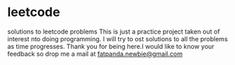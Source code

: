# leetcode
solutions to leetcode problems
This is just a practice project taken out of interest nto doing programming. I will try to ost solutions to all the problems as time progresses. Thank you for being here.I would like to know your feedback so drop me a mail at fatpanda.newbie@gmail.com
